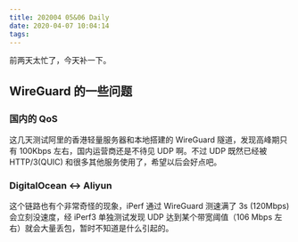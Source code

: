 ```yaml
---
title: 202004 05&06 Daily
date: 2020-04-07 10:04:14
tags:
---
```


前两天太忙了，今天补一下。

## WireGuard 的一些问题

### 国内的 QoS

这几天测试阿里的香港轻量服务器和本地搭建的 WireGuard 隧道，发现高峰期只有 100Kbps 左右，国内运营商还是不待见 UDP 啊。不过 UDP 既然已经被 HTTP/3(QUIC) 和很多其他服务使用了，希望以后会好点吧。

### DigitalOcean <-> Aliyun

这个链路也有个非常奇怪的现象，iPerf 通过 WireGuard 测速满了 3s (120Mbps) 会立刻没速度，经 iPerf3 单独测试发现 UDP 达到某个带宽阈值（106 Mbps 左右）就会大量丢包，暂时不知道是什么引起的。
